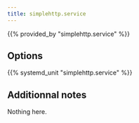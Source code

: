 ```yaml
---
title: simplehttp.service
---
```


{{% provided_by "simplehttp.service" %}}

## Options

{{% systemd_unit "simplehttp.service" %}}

## Additionnal notes

Nothing here.